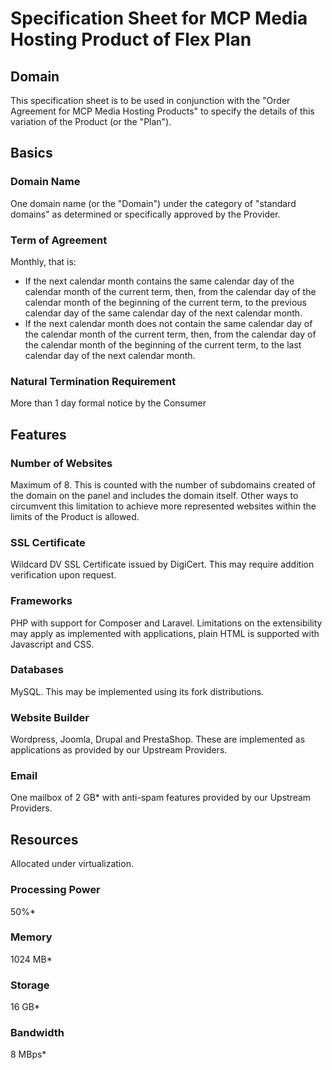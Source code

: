 # Specification Sheet for MCP Media Hosting Product of Flex Plan
## Domain
This specification sheet is to be used in conjunction with the "Order Agreement for MCP Media Hosting Products" to specify the details of this variation of the Product (or the "Plan").
## Basics
### Domain Name
One domain name (or the "Domain") under the category of "standard domains" as determined or specifically approved by the Provider.
### Term of Agreement
Monthly, that is:
- If the next calendar month contains the same calendar day of the calendar month of the current term, then, from the calendar day of the calendar month of the beginning of the current term, to the previous calendar day of the same calendar day of the next calendar month.
- If the next calendar month does not contain the same calendar day of the calendar month of the current term, then, from the calendar day of the calendar month of the beginning of the current term, to the last calendar day of the next calendar month.
### Natural Termination Requirement
More than 1 day formal notice by the Consumer
## Features
### Number of Websites
Maximum of 8. This is counted with the number of subdomains created of the domain on the panel and includes the domain itself. Other ways to circumvent this limitation to achieve more represented websites within the limits of the Product is allowed.
### SSL Certificate
Wildcard DV SSL Certificate issued by DigiCert. This may require addition verification upon request.
### Frameworks
PHP with support for Composer and Laravel. Limitations on the extensibility may apply as implemented with applications, plain HTML is supported with Javascript and CSS. 
### Databases
MySQL. This may be implemented using its fork distributions.
### Website Builder
Wordpress, Joomla, Drupal and PrestaShop. These are implemented as applications as provided by our Upstream Providers.
### Email
One mailbox of 2 GB* with anti-spam features provided by our Upstream Providers.
## Resources
Allocated under virtualization.
### Processing Power
50%*
### Memory
1024 MB*
### Storage
16 GB*
### Bandwidth
8 MBps*